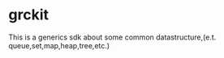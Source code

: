# grckit
This is a generics sdk about some common datastructure,(e.t. queue,set,map,heap,tree,etc.)
